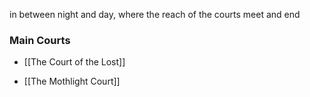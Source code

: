 in between night and day, where the reach of the courts meet and end 


### Main Courts

- [[The Court of the Lost]]

- [[The Mothlight Court]]


